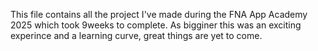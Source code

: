 This file contains all the project I've made during the FNA App Academy 2025 which took 9weeks to complete. As bigginer this was an exciting experince and a learning curve, great things are yet to come.
